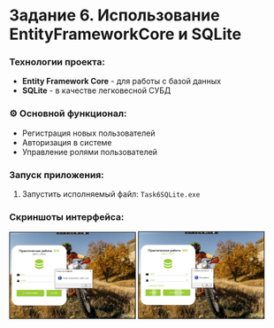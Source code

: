 <h1>Задание 6. Использование EntityFrameworkCore и SQLite</h1>

<h3> Технологии проекта:</h3>
<ul>
  <li><b>Entity Framework Core</b> - для работы с базой данных</li>
  <li><b>SQLite</b> - в качестве легковесной СУБД</li>
</ul>

<h3>⚙ Основной функционал:</h3>
<ul>
  <li>Регистрация новых пользователей</li>
  <li>Авторизация в системе</li>
  <li>Управление ролями пользователей</li>
</ul>

<h3> Запуск приложения:</h3>
<ol>
  <li>Запустить исполняемый файл: <code>Task6SQLite.exe</code></li>
</ol>

<h3> Скриншоты интерфейса:</h3>
<div>
  <img src="screenshots/1.jpg" alt="Форма регистрации" border="1" width="45%">
  <img src="screenshots/2.jpg" alt="Форма входа с выбором роли" border="1" width="45%">
</div>
